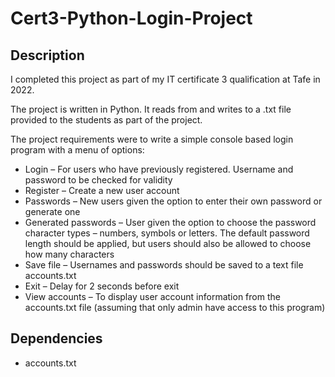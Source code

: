 # Cert3-Python-Login-Project

## Description

I completed this project as part of my IT certificate 3 qualification at Tafe in 2022.

The project is written in Python. It reads from and writes to a .txt file provided to the students as part of the project. 

The project requirements were to write a simple console based login program with a menu of options:
- Login – For users who have previously registered. Username and password to be checked for validity
- Register – Create a new user account
- Passwords – New users given the option to enter their own password or generate one
- Generated passwords – User given the option to choose the password character types – numbers, symbols or letters. The default password
  length should be applied, but users should also be allowed to choose how many characters
- Save file – Usernames and passwords should be saved to a text file accounts.txt
- Exit – Delay for 2 seconds before exit
- View accounts – To display user account information from the accounts.txt file (assuming that only admin have access to this program)

## Dependencies

- accounts.txt
